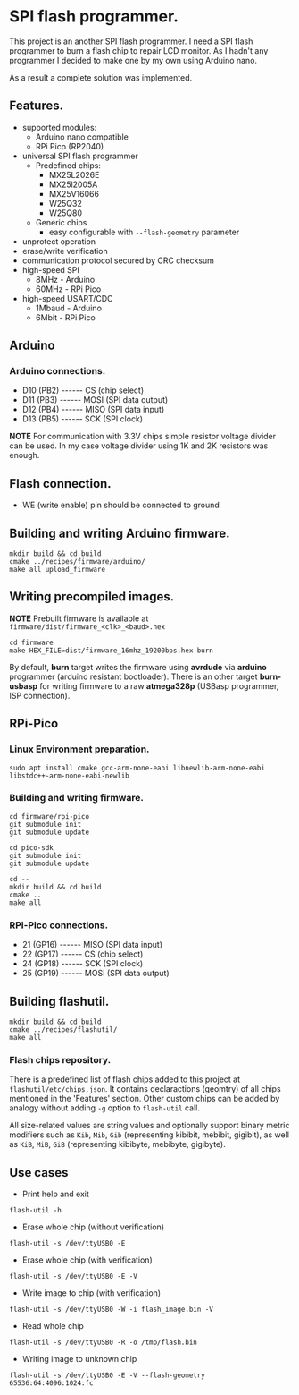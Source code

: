 # SPI flash programmer.

This project is an another SPI flash programmer. I need a SPI flash programmer to burn a flash chip to repair LCD monitor. As I hadn't any programmer I decided to make one by my own using Arduino nano. 

As a result a complete solution was implemented.

## Features.
  * supported modules:
    * Arduino nano compatible
    * RPi Pico (RP2040)
  * universal SPI flash programmer
    * Predefined chips:
        * MX25L2026E
        * MX25l2005A
        * MX25V16066
        * W25Q32
        * W25Q80
    * Generic chips
        * easy configurable with ``--flash-geometry`` parameter
  * unprotect operation
  * erase/write verification
  * communication protocol secured by CRC checksum
  * high-speed SPI 
    * 8MHz - Arduino
    * 60MHz - RPi Pico
  * high-speed USART/CDC
    * 1Mbaud - Arduino
    * 6Mbit - RPi Pico

## Arduino

### Arduino connections.
  * D10 (PB2) ------ CS   (chip select)
  * D11 (PB3) ------ MOSI (SPI data output)
  * D12 (PB4) ------ MISO (SPI data input)
  * D13 (PB5) ------ SCK  (SPI clock)

**NOTE** For communication with 3.3V chips simple resistor voltage divider can be used. In my case voltage divider using 1K and 2K resistors was enough.

## Flash connection.
  * WE (write enable) pin should be connected to ground

## Building and writing Arduino firmware.
```
mkdir build && cd build
cmake ../recipes/firmware/arduino/
make all upload_firmware
```

## Writing precompiled images.

**NOTE** Prebuilt firmware is available at ``firmware/dist/firmware_<clk>_<baud>.hex``

```
cd firmware
make HEX_FILE=dist/firmware_16mhz_19200bps.hex burn
```

By default, **burn** target writes the firmware using **avrdude** via **arduino** programmer (arduino resistant bootloader). There is an other target **burn-usbasp** for writing firmware to a raw **atmega328p** (USBasp programmer, ISP connection).

## RPi-Pico

### Linux Environment preparation.

```
sudo apt install cmake gcc-arm-none-eabi libnewlib-arm-none-eabi libstdc++-arm-none-eabi-newlib
```

###  Building and writing firmware.

```
cd firmware/rpi-pico
git submodule init
git submodule update

cd pico-sdk
git submodule init
git submodule update

cd --
mkdir build && cd build
cmake ..
make all
```

### RPi-Pico connections.
  * 21 (GP16) ------ MISO (SPI data input)
  * 22 (GP17) ------ CS   (chip select)
  * 24 (GP18) ------ SCK  (SPI clock)
  * 25 (GP19) ------ MOSI (SPI data output)


## Building flashutil.
```
mkdir build && cd build
cmake ../recipes/flashutil/
make all
```

### Flash chips repository.
There is a predefined list of flash chips added to this project at ``flashutil/etc/chips.json``. It contains declaractions (geomtry) of all chips mentioned in the 'Features' section. 
Other custom chips can be added by analogy without adding ``-g`` option to ``flash-util`` call.

All size-related values are string values and optionally support binary metric modifiers such  as ``Kib``, ``Mib``, ``Gib`` (representing kibibit, mebibit, gigibit), as well as ``KiB``, ``MiB``, ``GiB`` (representing kibibyte, mebibyte, gigibyte).

## Use cases
  * Print help and exit
```
flash-util -h
```
  * Erase whole chip (without verification)
```
flash-util -s /dev/ttyUSB0 -E
```
  * Erase whole chip (with verification)
```
flash-util -s /dev/ttyUSB0 -E -V
```
  * Write image to chip (with verification)
```
flash-util -s /dev/ttyUSB0 -W -i flash_image.bin -V
```
  * Read whole chip
```
flash-util -s /dev/ttyUSB0 -R -o /tmp/flash.bin 
```
  * Writing image to unknown chip
```
flash-util -s /dev/ttyUSB0 -E -V --flash-geometry  65536:64:4096:1024:fc
```